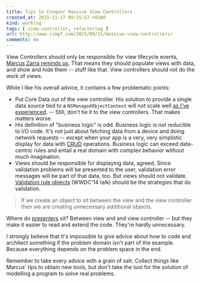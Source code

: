 ```yaml
---
title: Tips to Conquer Massive View Controllers
created_at: 2015-11-17 09:25:57 +0100
kind: worklog
tags: [ view-controller, refactoring ]
url: http://www.cimgf.com/2015/09/21/massive-view-controllers/
comments: on
---
```



View Controllers should only be responsible for view lifecycle events, [Marcus Zarra reminds us](http://www.cimgf.com/2015/09/21/massive-view-controllers/). That means they should populate views with data, and show and hide them -- stuff like that. View controllers should not do the work of views.

While I like his overall advice, it contains a few problematic points:

- Put Core Data out of the view controller. His solution to provide a single data source tied to a `NSManagedObjectContext` will not scale well [as I've experienced](/posts/2015/11/unit-of-work-context/). -- Still, don't tie it to the view controllers. That makes matters worse.
- His definition of "business logic" is odd. Business logic is not reducible to I/O code. It's not just about fetching data from a device and doing network requests -- except when your app is a very, very simplistic display for data with [CRUD][] operations. Business logic can exceed data-centric rules and entail a real domain with complex behavior without much imagination.
- Views should be responsible for displaying data, agreed. Since validation problems will be presented to the user, validation error messages will be part of that data, too. But views should not validate. [Validation rule objects][val] (WWDC'14 talk) should be the strategies that do validation.

> If we create an object to sit between the view and the view controller then we are creating unnecessary additional objects.

Where do [presenters](/posts/2015/10/view-model-control/) sit? Between view and and view controller -- but they make it easier to read and extend the code. They're hardly unnecessary.

I strongly believe that it's impossible to give advice about how to code and architect something if the problem domain isn't part of the example. Because everything depends on the problem space in the end. 

Remember to take every advice with a grain of salt. Collect things like Marcus' tips to obtain new tools, but don't take the tool for the solution of modelling a program to solve real problems.

[crud]: https://en.wikipedia.org/wiki/Create,_read,_update_and_delete
[val]: https://developer.apple.com/videos/play/wwdc2014-229/
